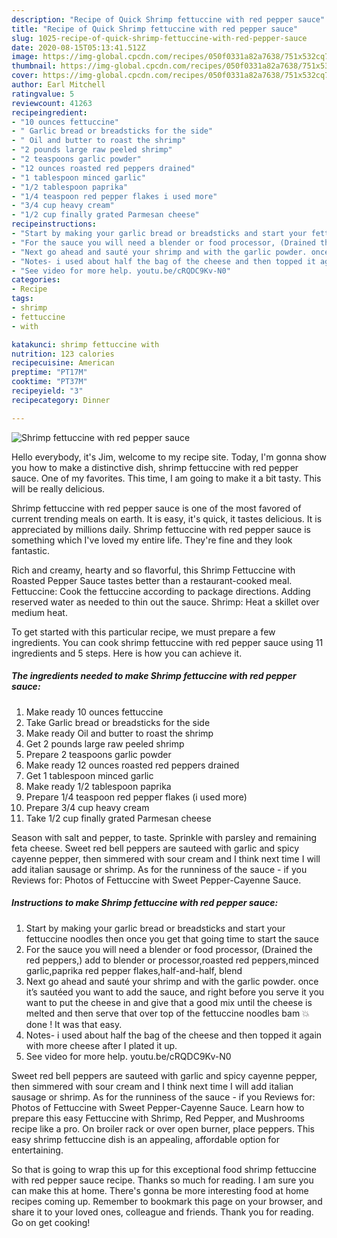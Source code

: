```yaml
---
description: "Recipe of Quick Shrimp fettuccine with red pepper sauce"
title: "Recipe of Quick Shrimp fettuccine with red pepper sauce"
slug: 1025-recipe-of-quick-shrimp-fettuccine-with-red-pepper-sauce
date: 2020-08-15T05:13:41.512Z
image: https://img-global.cpcdn.com/recipes/050f0331a82a7638/751x532cq70/shrimp-fettuccine-with-red-pepper-sauce-recipe-main-photo.jpg
thumbnail: https://img-global.cpcdn.com/recipes/050f0331a82a7638/751x532cq70/shrimp-fettuccine-with-red-pepper-sauce-recipe-main-photo.jpg
cover: https://img-global.cpcdn.com/recipes/050f0331a82a7638/751x532cq70/shrimp-fettuccine-with-red-pepper-sauce-recipe-main-photo.jpg
author: Earl Mitchell
ratingvalue: 5
reviewcount: 41263
recipeingredient:
- "10 ounces fettuccine"
- " Garlic bread or breadsticks for the side"
- " Oil and butter to roast the shrimp"
- "2 pounds large raw peeled shrimp"
- "2 teaspoons garlic powder"
- "12 ounces roasted red peppers drained"
- "1 tablespoon minced garlic"
- "1/2 tablespoon paprika"
- "1/4 teaspoon red pepper flakes i used more"
- "3/4 cup heavy cream"
- "1/2 cup finally grated Parmesan cheese"
recipeinstructions:
- "Start by making your garlic bread or breadsticks and start your fettuccine noodles then once you get that going time to start the sauce"
- "For the sauce you will need a blender or food processor, (Drained the red peppers,) add to blender or processor,roasted red peppers,minced garlic,paprika red pepper flakes,half-and-half, blend"
- "Next go ahead and sauté your shrimp and with the garlic powder. once it’s sautéed you want to add the sauce, and right before you serve it you want to put the cheese in and give that a good mix until the cheese is melted and then serve that over top of the fettuccine noodles bam 💥 done ! It was that easy."
- "Notes- i used about half the bag of the cheese and then topped it again with more cheese after I plated it up."
- "See video for more help. youtu.be/cRQDC9Kv-N0"
categories:
- Recipe
tags:
- shrimp
- fettuccine
- with

katakunci: shrimp fettuccine with 
nutrition: 123 calories
recipecuisine: American
preptime: "PT17M"
cooktime: "PT37M"
recipeyield: "3"
recipecategory: Dinner

---
```



![Shrimp fettuccine with red pepper sauce](https://img-global.cpcdn.com/recipes/050f0331a82a7638/751x532cq70/shrimp-fettuccine-with-red-pepper-sauce-recipe-main-photo.jpg)

Hello everybody, it's Jim, welcome to my recipe site. Today, I'm gonna show you how to make a distinctive dish, shrimp fettuccine with red pepper sauce. One of my favorites. This time, I am going to make it a bit tasty. This will be really delicious.

Shrimp fettuccine with red pepper sauce is one of the most favored of current trending meals on earth. It is easy, it's quick, it tastes delicious. It is appreciated by millions daily. Shrimp fettuccine with red pepper sauce is something which I've loved my entire life. They're fine and they look fantastic.

Rich and creamy, hearty and so flavorful, this Shrimp Fettuccine with Roasted Pepper Sauce tastes better than a restaurant-cooked meal. Fettuccine: Cook the fettuccine according to package directions. Adding reserved water as needed to thin out the sauce. Shrimp: Heat a skillet over medium heat.


To get started with this particular recipe, we must prepare a few ingredients. You can cook shrimp fettuccine with red pepper sauce using 11 ingredients and 5 steps. Here is how you can achieve it.

<!--inarticleads1-->

##### The ingredients needed to make Shrimp fettuccine with red pepper sauce:

1. Make ready 10 ounces fettuccine
1. Take  Garlic bread or breadsticks for the side
1. Make ready  Oil and butter to roast the shrimp
1. Get 2 pounds large raw peeled shrimp
1. Prepare 2 teaspoons garlic powder
1. Make ready 12 ounces roasted red peppers drained
1. Get 1 tablespoon minced garlic
1. Make ready 1/2 tablespoon paprika
1. Prepare 1/4 teaspoon red pepper flakes (i used more)
1. Prepare 3/4 cup heavy cream
1. Take 1/2 cup finally grated Parmesan cheese


Season with salt and pepper, to taste. Sprinkle with parsley and remaining feta cheese. Sweet red bell peppers are sauteed with garlic and spicy cayenne pepper, then simmered with sour cream and I think next time I will add italian sausage or shrimp. As for the runniness of the sauce - if you Reviews for: Photos of Fettuccine with Sweet Pepper-Cayenne Sauce. 

<!--inarticleads2-->

##### Instructions to make Shrimp fettuccine with red pepper sauce:

1. Start by making your garlic bread or breadsticks and start your fettuccine noodles then once you get that going time to start the sauce
1. For the sauce you will need a blender or food processor, (Drained the red peppers,) add to blender or processor,roasted red peppers,minced garlic,paprika red pepper flakes,half-and-half, blend
1. Next go ahead and sauté your shrimp and with the garlic powder. once it’s sautéed you want to add the sauce, and right before you serve it you want to put the cheese in and give that a good mix until the cheese is melted and then serve that over top of the fettuccine noodles bam 💥 done ! It was that easy.
1. Notes- i used about half the bag of the cheese and then topped it again with more cheese after I plated it up.
1. See video for more help. youtu.be/cRQDC9Kv-N0


Sweet red bell peppers are sauteed with garlic and spicy cayenne pepper, then simmered with sour cream and I think next time I will add italian sausage or shrimp. As for the runniness of the sauce - if you Reviews for: Photos of Fettuccine with Sweet Pepper-Cayenne Sauce. Learn how to prepare this easy Fettuccine with Shrimp, Red Pepper, and Mushrooms recipe like a pro. On broiler rack or over open burner, place peppers. This easy shrimp fettuccine dish is an appealing, affordable option for entertaining. 

So that is going to wrap this up for this exceptional food shrimp fettuccine with red pepper sauce recipe. Thanks so much for reading. I am sure you can make this at home. There's gonna be more interesting food at home recipes coming up. Remember to bookmark this page on your browser, and share it to your loved ones, colleague and friends. Thank you for reading. Go on get cooking!
